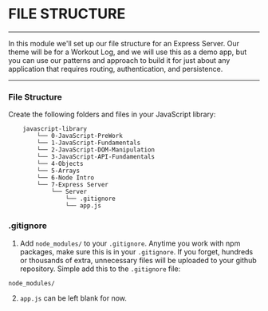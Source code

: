 # FILE STRUCTURE
---
In this module we'll set up our file structure for an Express Server. Our theme will be for a Workout Log, and we will use this as a demo app, but you can use our patterns and approach to build it for just about any application that requires routing, authentication, and persistence. 

<hr >

### File Structure
Create the following folders and files in your JavaScript library:
```
    javascript-library
        └── 0-JavaScript-PreWork
        └── 1-JavaScript-Fundamentals
        └── 2-JavaScript-DOM-Manipulation
        └── 3-JavaScript-API-Fundamentals
        └── 4-Objects
        └── 5-Arrays
        └── 6-Node Intro
        └── 7-Express Server
            └── Server
                └── .gitignore
                └── app.js
```

### .gitignore

1. Add `node_modules/` to your `.gitignore`. Anytime you work with npm packages, make sure this is in your `.gitignore`. If you forget, hundreds or thousands of extra, unnecessary files will be uploaded to your github repository. Simple add this to the `.gitignore` file:

```
node_modules/
```

2. `app.js` can be left blank for now.